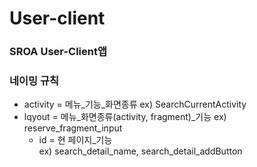 # User-client
### SROA User-Client앱
### 네이밍 규칙
* activity = 메뉴_기능_화면종류 ex) SearchCurrentActivity
* lqyout = 메뉴_화면종류(activity, fragment)_기능 ex) reserve_fragment_input
  * id = 현 페이지_기능   
  ex) search_detail_name, search_detail_addButton

